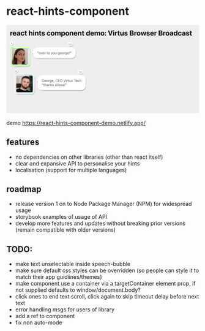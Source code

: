 # react-hints-component

![screenshot of demo](./screenshot1.png)

demo
https://react-hints-component-demo.netlify.app/

## features
- no dependencies on other libraries (other than react itself)
- clear and expansive API to personalise your hints
- localisation (support for multiple languages)

## roadmap 
- release version 1 on to Node Package Manager (NPM) for widespread usage
- storybook examples of usage of API
- develop more features and updates without breaking prior versions (remain compatible with older versions)

## TODO:
- make text unselectable inside speech-bubble
- make sure default css styles can be overridden (so people can style it to match their app guidlines/themes)
- make component use a container via a targetContainer element prop, if not supplied defaults to window/document.body?
- click ones to end text scroll, click again to skip timeout delay before next text
- error handling msgs for users of library
- add a ref to component
- fix non auto-mode
